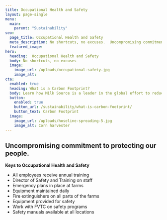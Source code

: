 ```yaml
---
title: Occupational Health and Safety
layout: page-single
menu:
  main:
    parent: "Sustainability"
seo:
  page_title: Occupational Health and Safety
  meta_description: No shortcuts, no excuses.  Uncompromising commitment to protecting our people.
  featured_image:
hero:
  heading:  Occupational Health and Safety
  body: No shortcuts, no excuses
  image:
    image_url: /uploads/occupational-safety.jpg
    image_alt:
cta:
  enabled: true
  heading: What is a Carbon Footprint?
  body: Learn how Milk Source is a leader in the global effort to reduce emissions.
  button:
    enabled: true
    button_url: /sustainability/what-is-carbon-footprint/
    button_text: Carbon Footprint
  image:
    image_url: /uploads/hoseline-spreading-5.jpg
    image_alt: Corn harvester
---
```


## Uncompromising commitment to protecting our people.

**Keys to Occupational Health and Safety**

* All employees receive annual training
* Director of Safety and Training on staff
* Emergency plans in place at farms
* Equipment maintained daily
* Fire extinguishers on all parts of the farms
* Equipment provided for safety
* Work with FVTC on safety programs
* Safety manuals available at all locations